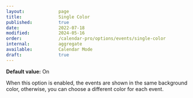 ```yaml
---
layout:             page
title:              Single Color
published:          true
date:               2022-07-18
modified:           2024-05-16
order:              /calendar-pro/options/events/single-color
internal:           aggregate
available:          Calendar Mode
draft:              true
---
```

**Default value:** On

When this option is enabled, the events are shown in the same background color, otherwise, you can choose a different color for each event.